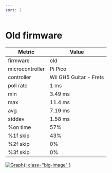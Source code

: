 ```yaml
---
sort: 2
---
```

# Old firmware

| Metric          | Value                  |
| --------------- | ---------------------- |
| firmware        | old                    |
| microcontroller | Pi Pico                |
| controller      | Wii GH5 Guitar - Frets |
| poll rate       | 1 ms                   |
| min             | 3.49 ms                |
| max             | 11.4 ms                |
| avg             | 7.19 ms                |
| stddev          | 1.58 ms                |
| %on time        | 57%                    |
| %1f skip        | 43%                    |
| %2f skip        | 0%                     |
| %3f skip        | 0%                     |

[![Graph](../../assets/images/results/ardwiino_gh5_fret_n.png){: class="big-image" }](../../assets/images/results/ardwiino_gh5_fret_n.png)
